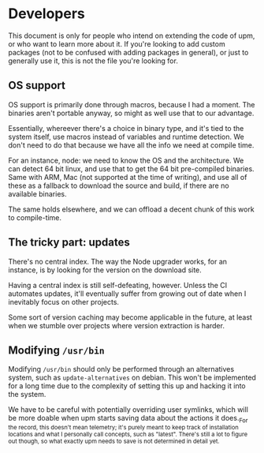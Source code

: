 # Developers

This document is only for people who intend on extending the code of upm, or who want to learn more about it. If you're looking to add custom packages (not to be confused with adding packages in general), or just to generally use it, this is not the file you're looking for.

## OS support

OS support is primarily done through macros, because I had a moment. The binaries aren't portable anyway, so might as well use that to our advantage.

Essentially, whereever there's a choice in binary type, and it's tied to the system itself, use macros instead of variables and runtime detection. We don't need to do that because we have all the info we need at compile time.

For an instance, node: we need to know the OS and the architecture. We can detect 64 bit linux, and use that to get the 64 bit pre-compiled binaries. Same with ARM, Mac (not supported at the time of writing), and use all of these as a fallback to download the source and build, if there are no available binaries.

The same holds elsewhere, and we can offload a decent chunk of this work to compile-time.

## The tricky part: updates

There's no central index. The way the Node upgrader works, for an instance, is by looking for the version on the download site.

Having a central index is still self-defeating, however. Unless the CI automates updates, it'll eventually suffer from growing out of date when I inevitably focus on other projects.

Some sort of version caching may become applicable in the future, at least when we stumble over projects where version extraction is harder.

## Modifying `/usr/bin`

Modifying `/usr/bin` should only be performed through an alternatives system, such as `update-alternatives` on debian. This won't be implemented for a long time due to the complexity of setting this up and hacking it into the system.

We have to be careful with potentially overriding user symlinks, which will be more doable when upm starts saving data about the actions it does.<sub>For the record, this doesn't mean telemetry; it's purely meant to keep track of installation locations and what I personally call concepts, such as "latest". There's still a lot to figure out though, so what exactly upm needs to save is not determined in detail yet.</sub>
